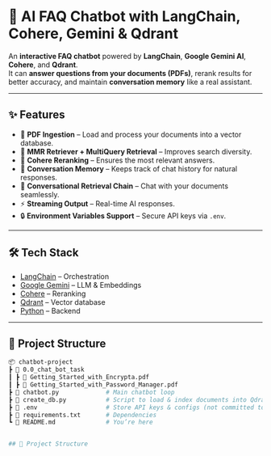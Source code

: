 # 🤖 AI FAQ Chatbot with LangChain, Cohere, Gemini & Qdrant

An **interactive FAQ chatbot** powered by **LangChain**, **Google Gemini AI**, **Cohere**, and **Qdrant**.  
It can **answer questions from your documents (PDFs)**, rerank results for better accuracy, and maintain **conversation memory** like a real assistant.

---

## ✨ Features

- 📄 **PDF Ingestion** – Load and process your documents into a vector database.  
- 🔎 **MMR Retriever + MultiQuery Retrieval** – Improves search diversity.  
- 🔄 **Cohere Reranking** – Ensures the most relevant answers.  
- 🧠 **Conversation Memory** – Keeps track of chat history for natural responses.  
- 💬 **Conversational Retrieval Chain** – Chat with your documents seamlessly.  
- ⚡ **Streaming Output** – Real-time AI responses.  
- 🔒 **Environment Variables Support** – Secure API keys via `.env`.

---

## 🛠️ Tech Stack

- [LangChain](https://www.langchain.com/) – Orchestration  
- [Google Gemini](https://ai.google.dev/) – LLM & Embeddings  
- [Cohere](https://cohere.com/) – Reranking  
- [Qdrant](https://qdrant.tech/) – Vector database  
- [Python](https://www.python.org/) – Backend  

---

## 📂 Project Structure

```bash
📦 chatbot-project
┣ 📂 0.0_chat_bot_task
┃ ┣ 📄 Getting_Started_with_Encrypta.pdf
┃ ┣ 📄 Getting_Started_with_Password_Manager.pdf
┣ 📄 chatbot.py             # Main chatbot loop
┣ 📄 create_db.py           # Script to load & index documents into Qdrant
┣ 📄 .env                   # Store API keys & configs (not committed to git)
┣ 📄 requirements.txt       # Dependencies
┗ 📄 README.md              # You’re here


## 📂 Project Structure

